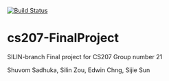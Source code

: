 [![Build Status](https://travis-ci.org/AutoDiffingFall2019/cs207-FinalProject.svg?branch=master)](https://travis-ci.org/AutoDiffingFall2019/cs207-FinalProject)

# cs207-FinalProject
SILIN-branch
Final project for CS207
Group number 21

Shuvom Sadhuka, Silin Zou, Edwin Chng, Sijie Sun
